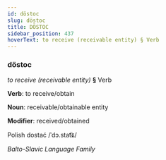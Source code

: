 ```yaml
---
id: döstoc
slug: döstoc
title: DÖSTOC
sidebar_position: 437
hoverText: to receive (receivable entity) § Verb
---
```


### döstoc

*to receive (receivable entity)* **§** Verb

**Verb**: to receive/obtain

**Noun**: receivable/obtainable entity

**Modifier**: received/obtained

Polish dostać /ˈdɔ.stat͡ɕ/

*Balto-Slavic Language Family*